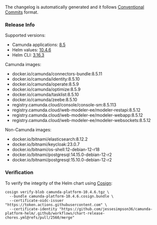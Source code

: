 The changelog is automatically generated and it follows [Conventional Commits](https://www.conventionalcommits.org/en/v1.0.0/) format.
<!-- generated by git-cliff -->
### Release Info

Supported versions:

- Camunda applications: [8.5](https://github.com/camunda/camunda-platform/releases?q=tag%3A8.5&expanded=true)
- Helm values: [10.4.6](https://artifacthub.io/packages/helm/camunda/camunda-platform/10.4.6#parameters)
- Helm CLI: [3.16.3](https://github.com/helm/helm/releases/tag/v3.16.3)

Camunda images:

- docker.io/camunda/connectors-bundle:8.5.11
- docker.io/camunda/identity:8.5.10
- docker.io/camunda/operate:8.5.9
- docker.io/camunda/optimize:8.5.9
- docker.io/camunda/tasklist:8.5.10
- docker.io/camunda/zeebe:8.5.10
- registry.camunda.cloud/console/console-sm:8.5.113
- registry.camunda.cloud/web-modeler-ee/modeler-restapi:8.5.12
- registry.camunda.cloud/web-modeler-ee/modeler-webapp:8.5.12
- registry.camunda.cloud/web-modeler-ee/modeler-websockets:8.5.12

Non-Camunda images:

- docker.io/bitnami/elasticsearch:8.12.2
- docker.io/bitnami/keycloak:23.0.7
- docker.io/bitnami/os-shell:12-debian-12-r18
- docker.io/bitnami/postgresql:14.15.0-debian-12-r2
- docker.io/bitnami/postgresql:15.10.0-debian-12-r2

### Verification

To verify the integrity of the Helm chart using [Cosign](https://docs.sigstore.dev/signing/quickstart/):

```shell
cosign verify-blob camunda-platform-10.4.6.tgz \
  --bundle camunda-platform-10.4.6.cosign.bundle \
  --certificate-oidc-issuer "https://token.actions.githubusercontent.com" \
  --certificate-identity "https://github.com/jessesimpson36/camunda-platform-helm/.github/workflows/chart-release-chores.yml@refs/pull/2560/merge"
```

